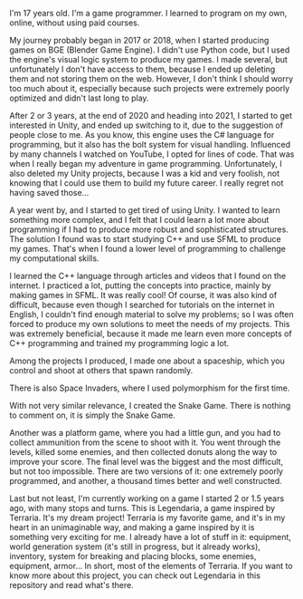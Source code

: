 I'm 17 years old. I'm a game programmer.
I learned to program on my own, online, without using paid courses. 

My journey probably began in 2017 or 2018, when I started producing games on BGE (Blender Game Engine). 
I didn't use Python code, but I used the engine's visual logic system to produce my games. 
I made several, but unfortunately I don't have access to them, because 
I ended up deleting them and not storing them on the web. However, I don't think I should 
worry too much about it, especially because such projects were extremely poorly optimized 
and didn't last long to play.

After 2 or 3 years, at the end of 2020 and heading into 2021, I started to get interested in Unity,
and ended up switching to it, due to the suggestion of people close to me. As you know, this engine uses
the C# language for programming, but it also has the bolt system for visual handling. Influenced by many
channels I watched on YouTube, I opted for lines of code. That was when I really began my adventure in 
game programming. Unfortunately, I also deleted my Unity projects, because I was a kid and very foolish,
not knowing that I could use them to build my future career. I really regret not having saved those...

A year went by, and I started to get tired of using Unity. I wanted to learn something more complex, and 
I felt that I could learn a lot more about programming if I had to produce more robust and sophisticated 
structures. The solution I found was to start studying C++ and use SFML to produce my games. That's when 
I found a lower level of programming to challenge my computational skills.

I learned the C++ language through articles and videos that I found on the internet. I practiced a lot, 
putting the concepts into practice, mainly by making games in SFML. It was really cool! Of course, it was
also kind of difficult, because even though I searched for tutorials on the internet in English, I couldn't
find enough material to solve my problems; so I was often forced to produce my own solutions to meet the needs
of my projects. This was extremely beneficial, because it made me learn even more concepts of C++ programming 
and trained my programming logic a lot.

Among the projects I produced, I made one about a spaceship, which you control and shoot at others that spawn randomly.

There is also Space Invaders, where I used polymorphism for the first time.

With not very similar relevance, I created the Snake Game. There is nothing to comment on, it is simply the Snake Game.

Another was a platform game, where you had a little gun, and you had to collect ammunition from the scene to shoot with it. 
You went through the levels, killed some enemies, and then collected donuts along the way to improve your score. 
The final level was the biggest and the most difficult, but not too impossible. There are two versions of it: one extremely
poorly programmed, and another, a thousand times better and well constructed.

Last but not least, I'm currently working on a game I started 2 or 1.5 years ago, with many stops and turns. This is Legendaria,
a game inspired by Terraria. It's my dream project! Terraria is my favorite game, and it's in my heart in an unimaginable way, 
and making a game inspired by it is something very exciting for me. I already have a lot of stuff in it: equipment, world 
generation system (it's still in progress, but it already works), inventory, system for breaking and placing blocks, some
enemies, equipment, armor... In short, most of the elements of Terraria. If you want to know more about this project, you can
check out Legendaria in this repository and read what's there.
<!---
caleb-humasi/caleb-humasi is a ✨ special ✨ repository because its `README.md` (this file) appears on your GitHub profile.
You can click the Preview link to take a look at your changes.
--->
